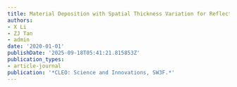 ```yaml
---
title: Material Deposition with Spatial Thickness Variation for Reflective Color Filter
authors:
- X Li
- ZJ Tan
- admin
date: '2020-01-01'
publishDate: '2025-09-18T05:41:21.815853Z'
publication_types:
- article-journal
publication: '*CLEO: Science and Innovations, SW3F.*'
---
```


